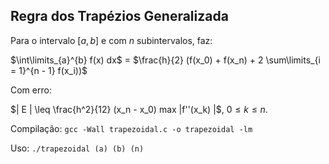 ## Regra dos Trapézios Generalizada

Para o intervalo [$a, b$] e com $n$ subintervalos, faz:

$\int\limits_{a}^{b} f(x) dx$ = $\frac{h}{2} (f(x_0) + f(x_n) + 2 \sum\limits_{i = 1}^{n - 1} f(x_i))$

Com erro:

$| E | \leq \frac{h^2}{12} (x_n - x_0) max |f''(x_k) |$, $0 \leq k \leq n$.

Compilação: `gcc -Wall trapezoidal.c -o trapezoidal -lm`

Uso: `./trapezoidal (a) (b) (n)`